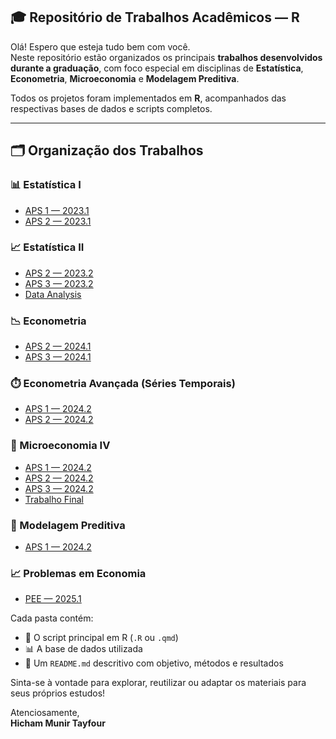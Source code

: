 ## 🎓 Repositório de Trabalhos Acadêmicos — R

Olá! Espero que esteja tudo bem com você.  
Neste repositório estão organizados os principais **trabalhos desenvolvidos durante a graduação**, com foco especial em disciplinas de **Estatística**, **Econometria**, **Microeconomia** e **Modelagem Preditiva**.

Todos os projetos foram implementados em **R**, acompanhados das respectivas bases de dados e scripts completos.

---

## 🗂️ Organização dos Trabalhos

### 📊 Estatística I
- [APS 1 — 2023.1](https://github.com/Hic-Tayfour/R/tree/main/College%20Works/APS%201%202023.1)
- [APS 2 — 2023.1](https://github.com/Hic-Tayfour/R/tree/main/College%20Works/APS%202%202023.1)

### 📈 Estatística II
- [APS 2 — 2023.2](https://github.com/Hic-Tayfour/R/tree/main/College%20Works/APS%202%202023.2)
- [APS 3 — 2023.2](https://github.com/Hic-Tayfour/R/tree/main/College%20Works/APS%203%202023.2)
- [Data Analysis](https://github.com/Hic-Tayfour/R/tree/main/College%20Works/Data%20Analysis)

### 📉 Econometria
- [APS 2 — 2024.1](https://github.com/Hic-Tayfour/R/tree/main/College%20Works/APS%202%202024.1)
- [APS 3 — 2024.1](https://github.com/Hic-Tayfour/R/tree/main/College%20Works/APS%203%202024.1)

### ⏱️ Econometria Avançada (Séries Temporais)
- [APS 1 — 2024.2](https://github.com/Hic-Tayfour/R/tree/main/College%20Works/APS%201%202024.2%20(Time%20Series))
- [APS 2 — 2024.2](https://github.com/Hic-Tayfour/R/tree/main/College%20Works/APS%202%202024.2%20(Time%20Series))

### 🧬 Microeconomia IV
- [APS 1 — 2024.2](https://github.com/Hic-Tayfour/R/tree/main/College%20Works/APS%201%202024.2)
- [APS 2 — 2024.2](https://github.com/Hic-Tayfour/R/tree/main/College%20Works/APS%202%202024.2)
- [APS 3 — 2024.2](https://github.com/Hic-Tayfour/R/tree/main/College%20Works/APS%203%202024.2)
- [Trabalho Final](https://github.com/Hic-Tayfour/R/tree/main/College%20Works/Trabalho%20Final%20Micro%20IV%202024.2)

### 🤖 Modelagem Preditiva
- [APS 1 — 2024.2](https://github.com/Hic-Tayfour/R/tree/main/College%20Works/APS%201%202024.2%20(Mod%20Pred))

### 📈 Problemas em Economia
- [PEE — 2025.1](https://github.com/Hic-Tayfour/R/tree/main/College%20Works/PEE%202025.1)

Cada pasta contém:
- 📄 O script principal em R (`.R` ou `.qmd`)
- 📊 A base de dados utilizada
- 📘 Um `README.md` descritivo com objetivo, métodos e resultados

Sinta-se à vontade para explorar, reutilizar ou adaptar os materiais para seus próprios estudos!

Atenciosamente,  
**Hicham Munir Tayfour**
